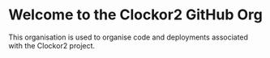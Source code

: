 # Welcome to the Clockor2 GitHub Org

This organisation is used to organise code and deployments associated with the Clockor2 project.
